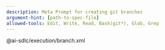 ```yaml
---
description: Meta Prompt for creating git branches
argument-hint: [path-to-spec-file]
allowed-tools: Edit, Write, Read, Bash(git*), Glob, Grep
---
```


@ai-sdlc/execution/branch.xml